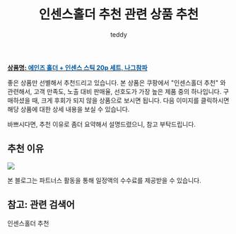 ﻿---
layout: post
title:  "인센스홀더 추천 관련 상품 추천"
author: teddy
categories: [ 가구/인테리어 ]
tags: [인센스홀더 추천]
image: https://static.coupangcdn.com/image/rs_quotation_api/wkb3rfdy/6beb2383be9e4969a62a3a57a18161a1.jpg 
description: "쿠팡에서 인센스홀더 추천 관련 상품으로 가장 고객 선호도가 높은 제품 중 하나입니다."
---

<a href="https://link.coupang.com/re/AFFSDP?lptag=AF3256674&pageKey=6252740241&itemId=12683919969&vendorItemId=79950906625&traceid=V0-153-d6913b1ae7bb731e"><b>상품명: <font color='#01579B'>에인즈 홀더 + 인센스 스틱 20p 세트, 나그참파</font></b></a>

좋은 상품만 선별해서 추천드리고 있습니다.
본 상품은 쿠팡에서 "인센스홀더 추천" 와 관련해서, 고객 만족도, 노출 대비 판매율, 선호도가 가장 높은 제품 중의 하나입니다.
구매하셨을 때, 크게 후회가 되지 않을 상품으로 보시면 됩니다. 
다음 이미지를 클릭하시면 해당 상품에 대한 상세 내용을 보실 수 있습니다.

바쁘시다면, 추천 이유로 좀더 요약해서 설명드렸으니, 참고 부탁드립니다.

## 추천 이유 

<a href="https://link.coupang.com/re/AFFSDP?lptag=AF3256674&pageKey=6252740241&itemId=12683919969&vendorItemId=79950906625&traceid=V0-153-d6913b1ae7bb731e"><img src="https://thumbnail8.coupangcdn.com/thumbnails/remote/q89/image/retail/images/14038782573759839-6fdddb63-520b-4776-b7f2-d352cd15923a.jpg"></a> 

본 블로그는 파트너스 활동을 통해 일정액의 수수료를 제공받을 수 있습니다.

## 참고: 관련 검색어    
인센스홀더 추천